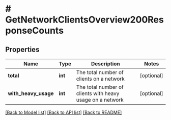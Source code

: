 # # GetNetworkClientsOverview200ResponseCounts

## Properties

Name | Type | Description | Notes
------------ | ------------- | ------------- | -------------
**total** | **int** | The total number of clients on a network | [optional]
**with_heavy_usage** | **int** | The total number of clients with heavy usage on a network | [optional]

[[Back to Model list]](../../README.md#models) [[Back to API list]](../../README.md#endpoints) [[Back to README]](../../README.md)
